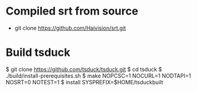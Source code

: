 # Compiled srt from source
- git clone https://github.com/Haivision/srt.git  

# Build tsduck 

 $ git clone https://github.com/tsduck/tsduck.git
 $ cd tsduck
 $ ./build/install-prerequisites.sh
 $ make NOPCSC=1 NOCURL=1 NODTAPI=1 NOSRT=0 NOTEST=1
 $ install SYSPREFIX=$HOME/tsduckbuilt

